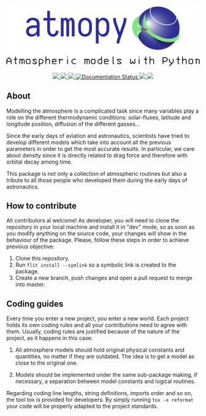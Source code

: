 <p align="center">
    <img src="docs/source/_static/logo.png">
</p>
<p align="center">
    <a href="https://github.com/jorgepiloto/atmopy" alt="atmopy">
        <img src="https://img.shields.io/badge/-atmopy%20%F0%9F%8C%8D-blue"/>
    </a>
    <a href="https://www.python.org" alt="python">
        <img src="https://img.shields.io/badge/Made%20with-Python-1f425f.svg"/>
    </a>
    <a href="https://github.com/jorgepiloto/amtmopy" alt="license">
        <img src="https://img.shields.io/github/license/jorgepiloto/atmopy"/>
    </a>
    <a href='https://atmopy.readthedocs.io/en/latest/?badge=latest'>
        <img src='https://readthedocs.org/projects/atmopy/badge/?version=latest' alt='Documentation Status' />
    </a>
    <a href="https://travis-ci.com/jorgepiloto/atmopy" alt="travis">
        <img src="https://travis-ci.com/jorgepiloto/atmopy.svg?branch=master"/>
    </a>
    <a href="https://codecov.io/github/jorgepiloto/atmopy?branch=master" alt="codecov">
        <img src="https://img.shields.io/codecov/c/github/jorgepiloto/atmopy.svg"/>
    </a>
</p>


About
-----

Modelling the atmosphere is a complicated task since many variables play a role
on the different thermodynamic conditions: solar-fluxes, latitude and longitude
position, diffusion of the different gasses...

Since the early days of aviation and astronautics, scientists have tried to
develop different models which take into account all the previous parameters in
order to get the most accurate results. In particular, we care about density
since it is directly related to drag force and therefore with orbital decay
among time.

This package is not only a collection of atmospheric routines but also a tribute
to all those people who developed them during the early days of astronautics.


How to contribute
-----------------

All contributors al welcome! As developer, you will need to clone the repository
in your local machine and install it in "dev" mode, so as soon as you modify
anything on the source code, your changes will show in the behaviour of the
package. Please, follow these steps in order to achieve previous objective:

1. Clone this repository.
2. Run `flit install --symlink` so a symbolic link is created to the package.
3. Create a new branch, push changes and open a pull request to merge into
   master.


Coding guides
-------------

Every time you enter a new project, you enter a new world. Each project holds
its own coding rules and all your contributions need to agree with them.
Usually, coding rules are justified because of the nature of the project, as it
happens in this case:

1. All atmosphere models should hold original physical constants and quantities,
   no matter if they are outdated. The idea is to get a model as close to the
   original one.

2. Models should be implemented under the same sub-package making, if necessary,
   a separation between model constants and logical routines. 

Regarding coding line lengths, string definitions, imports order and so on, the
tool tox is provided for developers. By simply running `tox -e reformat` your
code will be properly adapted to the project standards.
